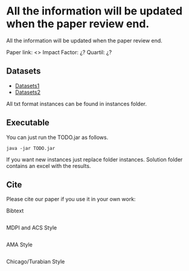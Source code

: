 # All the information will be updated when the paper review end.

All the information will be updated when the paper review end.

Paper link: <>
Impact Factor: ¿? 
Quartil: ¿?

## Datasets

* [Datasets1](#)
* [Datasets2](#)


All txt format instances can be found in instances folder.

## Executable

You can just run the TODO.jar as follows.

```
java -jar TODO.jar
```

If you want new instances just replace folder instances.
Solution folder contains an excel with the results.

## Cite

Please cite our paper if you use it in your own work:

Bibtext
```
```

MDPI and ACS Style
```
```

AMA Style
```
```

Chicago/Turabian Style
```
```